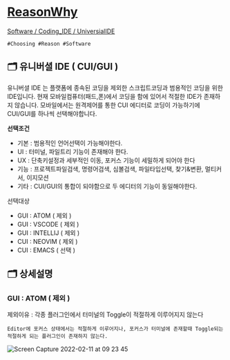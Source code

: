 [ReasonWhy](/README.md)
===
[Software / Coding_IDE / UniversialIDE](./README.md)
```
#Choosing #Reason #Software
```

## :card_index_dividers: 유니버셜 IDE ( CUI/GUI )
유니버셜 IDE 는 플랫폼에 종속된 코딩을 제외한 스크립트코딩과 범용적인 코딩을 위한 IDE입니다. 현재 모바일컴퓨터(패드,폰)에서 코딩을 함에 있어서 적절한 IDE가 존재하지 않습니다. 모바일에서는 원격제어를 통한 CUI 에디터로 코딩이 가능하기에 CUI/GUI를 하나씩 선택해야합니다.

**선택조건**
- 기본 : 범용적인 언어선택이 가능해야한다.
- UI : 터미널, 파일트리 기능이 존재해야 한다.
- UX : 단축키설정과 세부적인 이동, 포커스 기능이 세밀하게 되어야 한다
- 기능 : 프로젝트파일검색, 명령어검색, 심볼검색, 파일타입선택, 찾기&변환, 멀티커서, 이지모션
- 기타 : CUI/GUI의 통합이 되야함으로 두 에디터의 기능이 동일해야한다.

선택대상
- GUI : ATOM ( 제외 )
- GUI : VSCODE ( 제외 )
- GUI : INTELLIJ ( 제외 )
- CUI : NEOVIM ( 제외 )
- CUI : EMACS ( 선택 )

## :card_index_dividers: 상세설명
### GUI : ATOM ( 제외 )

제외이유 : 각종 플러그인에서 터미널의 Toggle이 적절하게 이루어지지 않는다
```
Editor에 포커스 상태에서는 적절하게 이루어지나, 포커스가 터미널에 존재할때 Toggle되는 적절하게 되는 플러그인이 존재하지 않는다.
```
![Screen Capture 2022-02-11 at 09 23 45](https://user-images.githubusercontent.com/77244047/153519344-b0444273-6a26-4c1d-8816-2a6dfd6413b5.gif)
